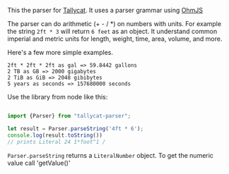 This the parser for [Tallycat](https://apps.josh.earth/tallycat/). 
It uses a parser grammar using [OhmJS](https://ohmlang.github.io)

The parser can do arithmetic (+ - / *) on numbers with units. For example the string `2ft * 3` will return
`6 feet` as an object. It understand common imperial and metric units for length, weight, time, area,
volume, and more.

Here's a few more simple examples.


```
2ft * 2ft * 2ft as gal => 59.8442 gallons
2 TB as GB => 2000 gigabytes
2 TiB as GiB => 2048 gibibytes
5 years as seconds => 157680000 seconds
```


Use the library from node like this:

```javascript

import {Parser} from "tallycat-parser";

let result = Parser.parseString('4ft * 6');
console.log(result.toString())
// prints Literal 24 1*foot^1 / 
```

`Parser.parseString` returns a `LiteralNumber` object. To get the numeric value call 'getValue()'

